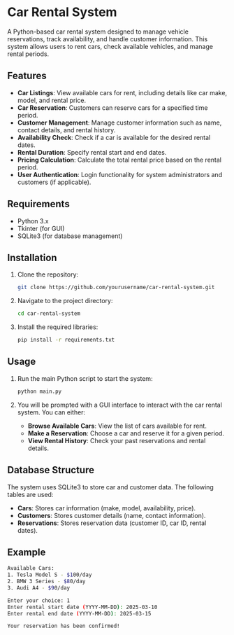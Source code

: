 # Car Rental System

A Python-based car rental system designed to manage vehicle reservations, track availability, and handle customer information. This system allows users to rent cars, check available vehicles, and manage rental periods.

## Features

- **Car Listings**: View available cars for rent, including details like car make, model, and rental price.
- **Car Reservation**: Customers can reserve cars for a specified time period.
- **Customer Management**: Manage customer information such as name, contact details, and rental history.
- **Availability Check**: Check if a car is available for the desired rental dates.
- **Rental Duration**: Specify rental start and end dates.
- **Pricing Calculation**: Calculate the total rental price based on the rental period.
- **User Authentication**: Login functionality for system administrators and customers (if applicable).

## Requirements

- Python 3.x
- Tkinter (for GUI)
- SQLite3 (for database management)

## Installation

1. Clone the repository:
    ```bash
    git clone https://github.com/yourusername/car-rental-system.git
    ```

2. Navigate to the project directory:
    ```bash
    cd car-rental-system
    ```

3. Install the required libraries:
    ```bash
    pip install -r requirements.txt
    ```

## Usage

1. Run the main Python script to start the system:
    ```bash
    python main.py
    ```

2. You will be prompted with a GUI interface to interact with the car rental system. You can either:
    - **Browse Available Cars**: View the list of cars available for rent.
    - **Make a Reservation**: Choose a car and reserve it for a given period.
    - **View Rental History**: Check your past reservations and rental details.

## Database Structure

The system uses SQLite3 to store car and customer data. The following tables are used:

- **Cars**: Stores car information (make, model, availability, price).
- **Customers**: Stores customer details (name, contact information).
- **Reservations**: Stores reservation data (customer ID, car ID, rental dates).

## Example

```bash
Available Cars:
1. Tesla Model S - $100/day
2. BMW 3 Series - $80/day
3. Audi A4 - $90/day

Enter your choice: 1
Enter rental start date (YYYY-MM-DD): 2025-03-10
Enter rental end date (YYYY-MM-DD): 2025-03-15

Your reservation has been confirmed!
